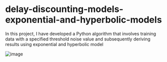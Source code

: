 # delay-discounting-models-exponential-and-hyperbolic-models
In this project, I have developed a Python algorithm that involves training data with a specified threshold noise value and subsequently deriving results using exponential and hyperbolic model

![image](https://github.com/riz121/delay-discounting-models-exponential-and-hyperbolic-models/assets/54998591/85913c61-2806-4171-b624-6ded4e03c728)


